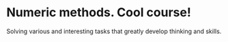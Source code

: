 
# Numeric methods. Cool course!

Solving various and interesting tasks that greatly develop thinking and skills.
